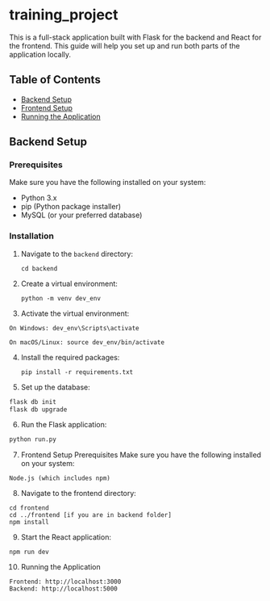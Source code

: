 # training_project

This is a full-stack application built with Flask for the backend and React for the frontend. This guide will help you set up and run both parts of the application locally.

## Table of Contents

- [Backend Setup](#backend-setup)
- [Frontend Setup](#frontend-setup)
- [Running the Application](#running-the-application)

## Backend Setup

### Prerequisites

Make sure you have the following installed on your system:

- Python 3.x
- pip (Python package installer)
- MySQL (or your preferred database)

### Installation

1. Navigate to the `backend` directory:
   ```
   cd backend
   ```
2. Create a virtual environment:

   ```
   python -m venv dev_env
   ```

3. Activate the virtual environment:

```
On Windows: dev_env\Scripts\activate

On macOS/Linux: source dev_env/bin/activate
```

4. Install the required packages:

   ```
   pip install -r requirements.txt
   ```

5. Set up the database:

```bash
flask db init
flask db upgrade
```

6. Run the Flask application:

```bash
python run.py
```

7. Frontend Setup
   Prerequisites
   Make sure you have the following installed on your system:

```
Node.js (which includes npm)
```

8. Navigate to the frontend directory:

```
cd frontend
cd ../frontend [if you are in backend folder]
npm install
```

9. Start the React application:

```
npm run dev
```

10. Running the Application

```
Frontend: http://localhost:3000
Backend: http://localhost:5000
```
